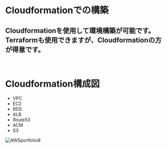 # Cloudformationでの構築
## Cloudformationを使用して環境構築が可能です。Terraformも使用できますが、Cloudformationの方が得意です。
    　　
# Cloudformation構成図
- VPC
- EC2
- RDS
- ALB
- Route53
- ACM
- S3
       


![AWSportfolio8](https://github.com/user-attachments/assets/557f25ac-547c-483c-90d4-b79b3d382d89)


